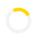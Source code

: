 <!DOCTYPE html>
<html lang="ar" dir="rtl">
<head>
  <meta charset="UTF-8" />
  <meta name="viewport" content="width=device-width, initial-scale=1" />
  <title>A&amp;S - معرض الفساتين الملكي</title>

  <!-- ========================================
       SEO & Meta Tags
       ======================================== -->
  <meta name="description" content="A&S معرض الفساتين الملكي: اكتشف تشكيلتنا الواسعة من الفساتين الفاخرة مع إمكانية البحث والتصفية والتفاصيل والتواصل عبر واتساب." />
  <meta name="keywords" content="فساتين, معرض فساتين, فساتين سهرة, تسوق أونلاين, تخفيضات فساتين, أزياء ملكية" />
  <meta name="author" content="A&S Fashion" />
  <meta property="og:title" content="A&S - معرض الفساتين الملكي" />
  <meta property="og:description" content="اكتشف تشكيلتنا الواسعة من الفساتين الفاخرة مع إمكانية البحث والتصفية والتفاصيل والتواصل عبر واتساب." />
  <meta property="og:type" content="website" />
  <meta property="og:url" content="https://<YOUR_GITHUB_USERNAME>.github.io/<YOUR_REPO>/" />
  <meta property="og:image" content="images/og-image.jpg" />
  <meta name="twitter:card" content="summary_large_image" />

  <!-- Favicon -->
  <link rel="icon" href="images/favicon.ico" type="image/x-icon" />

  <!-- ========================================
       استدعاء خطوط Google Fonts و Font Awesome
       ======================================== -->
  <link
    href="https://fonts.googleapis.com/css2?family=Cairo:wght@300;400;500;600;700&family=Playfair+Display:wght@400;600;700&display=swap"
    rel="stylesheet"
  />
  <link
    rel="stylesheet"
    href="https://cdnjs.cloudflare.com/ajax/libs/font-awesome/6.4.0/css/all.min.css"
    integrity="sha512-Bx4a6oy9kaI0s5momkGumZ5qX6Ch12HaxJXhMHDL/95B2S/bR5E2wE8pQnXl16rDpD+s/COM24kTx5c6a8JD3g=="
    crossorigin="anonymous"
    referrerpolicy="no-referrer"
  />

  <!-- ========================================
       الأسلوب العام (Global Styles)
       ======================================== -->
  <style>
    /* ---------------------------------------------
       متغيرات الألوان والتصميم (CSS Variables)
       --------------------------------------------- */
    :root {
      --color-primary: #4b0082;       /* أرجواني ملكي */
      --color-secondary: #fff8dc;     /* كريمي فاتح */
      --color-accent: #ffd700;        /* ذهبي */
      --color-text: #2e1a47;          /* لون نص أساسي داكن */
      --color-text-light: #6c5494;    /* لون نص فرعي */
      --color-bg-card: #ffffff;       /* خلفية بطاقات المنتج */
      --color-border: #d8bfd8;        /* لون حدود العناصر */
      --color-overlay: rgba(0, 0, 0, 0.6); /* لون التعتيم للنوافذ المنبثقة */
      --transition-duration: 0.3s;    /* مدة الانتقالات */
      --input-height: 40px;           /* ارتفاع موحد للحقلوص */
      --icon-size: 18px;              /* حجم الأيقونات */
      --card-radius: 12px;            /* نصف قطر زوايا البطاقات */
      --modal-radius: 12px;           /* نصف قطر زوايا النوافذ المنبثقة */
      --shadow-light: rgba(0, 0, 0, 0.1); /* ظل خفيف */
      --shadow-heavy: rgba(0, 0, 0, 0.2); /* ظل أقوى */
      --royal-blue: #2e1a47;          /* أزرق ملكي غامق */
      --cream: #fff8dc;               /* كريم */
      --gold: #ffd700;                /* ذهبي */
      --purple-light: #d8bfd8;        /* أرجواني فاتح */

      --font-base: 'Cairo', sans-serif;
      --font-heading: 'Playfair Display', serif;
    }

    /* =============================
       تحميل ودعم Preloader
       ============================= */
    #preloader {
      position: fixed;
      top: 0; left: 0;
      width: 100%; height: 100%;
      background-color: #fff;
      display: flex;
      justify-content: center;
      align-items: center;
      z-index: 9999;
    }
    #preloader .spinner {
      border: 8px solid #f3f3f3;
      border-top: 8px solid var(--gold);
      border-radius: 50%;
      width: 60px;
      height: 60px;
      animation: spin 1s linear infinite;
    }
    @keyframes spin {
      0% { transform: rotate(0deg); }
      100% { transform: rotate(360deg); }
    }

    /* ---------------------------------------------
       إعدادات عامة للجسم والعناوين
       --------------------------------------------- */
    * {
      margin: 0;
      padding: 0;
      box-sizing: border-box;
      outline: none;
    }
    html, body {
      font-family: var(--font-base);
      background-color: var(--cream);
      color: var(--color-text);
      height: 100%;
      scroll-behavior: smooth;
      overflow-x: hidden;
    }
    h1, h2, h3, h4, h5, h6 {
      font-family: var(--font-heading);
      color: var(--royal-blue);
      margin-bottom: 8px;
    }
    /* حذف الرموز الزخرفية قبل العناوين */
    h2::before,
    h3::before {
      content: "";
    }

    p {
      line-height: 1.6;
      color: var(--color-text-light);
      margin-bottom: 10px;
    }
    a {
      text-decoration: none;
      color: inherit;
    }
    img {
      display: block;
      max-width: 100%;
    }

    /* ============================================
       رأس الموقع (Header) - هيدر هامرجر
       ============================================ */
    header {
      background-color: var(--royal-blue);
      color: #fff;
      padding: 15px 20px;
      position: fixed;
      top: 0; left: 0; right: 0;
      z-index: 1000;
      display: flex;
      align-items: center;
      justify-content: space-between;
      box-shadow: 0 2px 6px var(--shadow-heavy);
    }
    header .logo {
      font-family: var(--font-heading);
      font-size: 28px;
      font-weight: 700;
      letter-spacing: 2px;
    }
    header .hamburger {
      display: flex;
      flex-direction: column;
      justify-content: space-between;
      width: 28px;
      height: 20px;
      cursor: pointer;
    }
    header .hamburger div {
      width: 100%;
      height: 3px;
      background-color: #fff;
      border-radius: 2px;
      transition: all var(--transition-duration) ease;
    }

    /* ============================================
       الشريط الجانبي (Sidebar) - هامرجر
       ============================================ */
    aside.sidebar {
      width: 260px;
      background-color: var(--cream);
      position: fixed;
      top: 0; right: 0; bottom: 0;
      border-left: 2px solid var(--gold);
      padding: 25px 15px;
      overflow-y: auto;
      transition: transform var(--transition-duration) ease;
      z-index: 999;
    }
    aside.sidebar.closed {
      transform: translateX(100%);
    }
    aside.sidebar h2 {
      font-size: 22px;
      color: var(--royal-blue);
      margin-bottom: 18px;
      text-align: center;
    }
    aside.sidebar ul.nav-links {
      list-style: none;
    }
    aside.sidebar ul.nav-links li {
      margin-bottom: 13px;
    }
    aside.sidebar ul.nav-links li a {
      display: flex;
      align-items: center;
      gap: 10px;
      padding: 8px 12px;
      border-radius: 6px;
      font-weight: 500;
      color: var(--royal-blue);
      transition: background-color var(--transition-duration) ease, color var(--transition-duration) ease;
      border: 1px solid transparent;
      font-size: 15px;
    }
    aside.sidebar ul.nav-links li a .icon {
      font-size: 18px;
      width: 22px;
      text-align: center;
      color: var(--gold);
    }
    aside.sidebar ul.nav-links li a:hover {
      background-color: var(--purple-light);
      color: var(--royal-blue);
      border-color: var(--gold);
    }
    aside.sidebar .sidebar-footer {
      margin-top: 35px;
      text-align: center;
      font-size: 11px;
      color: var(--color-text-light);
    }

    /* ============================================
       قسم المحتوى الرئيسي (Main Content)
       ============================================ */
    main {
      margin-top: 65px; /* تعويض للهيدر */
      padding: 18px 25px 45px 25px;
      transition: margin 0.3s ease;
    }

    /* ============================================
       فقرة المقدمة الملكية (Hero Section)
       ============================================ */
    .hero {
      background: linear-gradient(135deg, rgba(75, 0, 130, 0.9) 0%, rgba(255, 215, 0, 0.9) 100%), url("images/hero-bg-pattern.png") center/cover no-repeat;
      color: #fff;
      padding: 75px 25px;
      border-radius: var(--card-radius);
      text-align: center;
      margin-bottom: 45px;
      box-shadow: 0 4px 14px var(--shadow-light);
      position: relative;
      overflow: hidden;
    }
    .hero h2 {
      font-size: 34px;
      margin-bottom: 18px;
      font-weight: 700;
    }
    .hero p {
      font-size: 17px;
      line-height: 1.5;
      color: #f1ede8;
      max-width: 780px;
      margin: 0 auto;
    }

    /* ============================================
       شريط البحث والفلاتر الملكي (Search & Filters)
       ============================================ */
    .search-filter-bar {
      background-color: var(--purple-light);
      padding: 18px 12px;
      border-radius: var(--card-radius);
      box-shadow: 0 2px 8px var(--shadow-light);
      margin-bottom: 35px;
    }
    .search-filter-bar .section-title {
      font-size: 22px;
      color: var(--royal-blue);
      margin-bottom: 12px;
      text-align: center;
      font-weight: 600;
    }
    /* صندوق البحث */
    .search-box {
      display: flex;
      align-items: center;
      background-color: #fff;
      border: 2px solid var(--color-border);
      border-radius: 8px;
      height: var(--input-height);
      margin-bottom: 12px;
      transition: border-color var(--transition-duration) ease, box-shadow var(--transition-duration) ease;
    }
    .search-box:focus-within {
      border-color: var(--gold);
      box-shadow: 0 0 6px var(--shadow-light);
    }
    .search-box i {
      margin-right: 10px;
      margin-left: 10px;
      font-size: var(--icon-size);
      color: var(--royal-blue);
    }
    .search-box input {
      border: none;
      background: transparent;
      flex: 1;
      height: 100%;
      font-size: 15px;
      padding: 0 6px;
      color: var(--color-text);
    }
    .search-box input::placeholder {
      color: var(--color-text-light);
    }

    /* حاوية الفلاتر */
    .filters {
      display: flex;
      flex-wrap: wrap;
      gap: 12px;
      justify-content: space-between;
    }
    .filter-box {
      position: relative;
      flex: 1 1 140px;
      display: flex;
      align-items: center;
      background-color: #fff;
      border: 2px solid var(--color-border);
      border-radius: 8px;
      height: var(--input-height);
      transition: border-color var(--transition-duration) ease, box-shadow var(--transition-duration) ease;
      padding: 0 8px;
      font-size: 14px;
    }
    .filter-box:focus-within {
      border-color: var(--gold);
      box-shadow: 0 0 6px var(--shadow-light);
    }
    .filter-box i {
      margin-left: 6px;
      font-size: calc(var(--icon-size) - 2px);
      color: var(--royal-blue);
    }
    .filter-box span.label {
      font-size: 13px;
      color: var(--royal-blue);
      margin-right: 4px;
      white-space: nowrap;
      font-weight: 500;
    }
    .filter-box select {
      flex: 1;
      height: 100%;
      border: none;
      background: transparent;
      font-size: 14px;
      padding-left: 6px;
      appearance: none;
      color: var(--color-text);
      cursor: pointer;
    }
    .filter-box::after {
      content: "\f0d7";
      font-family: "Font Awesome 5 Free";
      font-weight: 900;
      position: absolute;
      top: 50%;
      left: 8px;
      transform: translateY(-50%);
      color: var(--royal-blue);
      pointer-events: none;
    }

    /* ============================================
       معرض المنتجات الملكي (Product Grid)
       ============================================ */
    .product-grid {
      display: grid;
      grid-template-columns: repeat(auto-fill, minmax(260px, 1fr));
      gap: 24px;
      position: relative;
      min-height: 180px; /* للتأكد من ظهور مؤشر التحميل */
    }
    /* بطاقات المنتجات */
    .product-card {
      background-color: var(--bg-color, var(--cream));
      border: 1px solid var(--color-border);
      border-radius: var(--card-radius);
      overflow: hidden;
      box-shadow: 0 2px 10px var(--shadow-light);
      transition: transform var(--transition-duration) ease, box-shadow var(--transition-duration) ease, background var(--transition-duration) ease;
      position: relative;
    }
    .product-card:hover {
      transform: translateY(-4px);
      box-shadow: 0 4px 16px var(--shadow-heavy);
    }
    .product-card .image-wrapper {
      position: relative;
      overflow: hidden;
      height: 260px;
      background-color: #f5f5f5;
      display: flex;
      justify-content: center;
      align-items: center;
    }
    .product-card .image-wrapper img {
      max-width: 100%;
      max-height: 100%;
      object-fit: contain; /* عرض الصورة بالكامل دون قص */
      transition: transform var(--transition-duration) ease;
      cursor: pointer;
      user-select: none;
    }
    .product-card .image-wrapper:hover img {
      transform: scale(1.03);
    }
    .product-card .image-wrapper::after {
      content: "\f065";
      font-family: "Font Awesome 5 Free";
      font-weight: 900;
      position: absolute;
      top: 50%;
      right: 50%;
      transform: translate(50%, -50%) scale(0);
      font-size: 36px;
      color: rgba(255, 255, 255, 0.8);
      transition: transform var(--transition-duration) ease;
      pointer-events: none;
    }
    .product-card .image-wrapper:hover::after {
      transform: translate(50%, -50%) scale(1);
    }
    .product-card .discount {
      position: absolute;
      top: 10px;
      right: 10px;
      background-color: var(--color-accent);
      color: #fff;
      font-size: 11px;
      padding: 5px 8px;
      border-radius: 50px;
      box-shadow: 0 2px 6px var(--shadow-light);
      font-weight: 500;
    }
    .product-card .reference {
      position: absolute;
      bottom: 8px;
      left: 8px;
      background-color: rgba(46, 26, 71, 0.8);
      color: #fff;
      font-size: 11px;
      padding: 4px 6px;
      border-radius: 4px;
      font-weight: 500;
    }
    .product-card .card-content {
      padding: 12px;
      transition: background var(--transition-duration) ease;
    }
    .product-card .card-content h4 {
      font-size: 17px;
      margin-bottom: 4px;
      color: var(--royal-blue);
      height: 42px;
      overflow: hidden;
      font-weight: 600;
    }
    .product-card .card-content p.desc {
      font-size: 13px;
      color: var(--color-text-light);
      height: 36px;
      overflow: hidden;
      margin-bottom: 8px;
    }
    .product-card .card-content .price-section {
      display: flex;
      justify-content: space-between;
      align-items: center;
      margin-bottom: 8px;
    }
    .product-card .card-content .price-section .current-price {
      font-size: 15px;
      font-weight: 600;
      color: var(--color-accent);
    }
    .product-card .card-content .price-section .old-price {
      font-size: 13px;
      text-decoration: line-through;
      color: var(--color-text-light);
    }
    .product-card .card-content .details {
      font-size: 13px;
      color: var(--color-text-light);
      margin-bottom: 8px;
      display: flex;
      align-items: center;
      gap: 4px;
    }
    .product-card .card-content .details .label {
      font-weight: 600;
      color: var(--royal-blue);
    }
    .product-card .card-content .btn-group {
      display: flex;
      gap: 8px;
      margin-top: 8px;
    }
    .product-card .card-content .btn-group a {
      flex: 1;
      padding: 6px 10px;
      border-radius: 6px;
      font-size: 13px;
      font-weight: 500;
      text-align: center;
      transition: background-color var(--transition-duration) ease, transform var(--transition-duration) ease;
      display: inline-flex;
      align-items: center;
      justify-content: center;
      gap: 5px;
    }
    .product-card .card-content .btn-group a.inquiry {
      background-color: var(--gold);
      color: var(--royal-blue);
    }
    .product-card .card-content .btn-group a.inquiry:hover {
      background-color: #e6c200;
      transform: translateY(-2px);
    }
    .product-card .card-content .btn-group a.details-btn {
      background-color: var(--royal-blue);
      color: #fff;
    }
    .product-card .card-content .btn-group a.details-btn:hover {
      background-color: #2e1a47;
      transform: translateY(-2px);
    }

    /* ============================================
       نافذة منبثقة: تفاصيل المنتج (Product Modal)
       ============================================ */
    .modal {
      display: none;
      position: fixed;
      z-index: 2000;
      top: 0; left: 0;
      width: 100%; height: 100%;
      background-color: var(--color-overlay);
      justify-content: center;
      align-items: center;
      overflow-y: auto;
      padding: 20px;
    }
    .modal.active {
      display: flex;
    }
    .modal-content {
      background-color: #fff;
      border-radius: var(--modal-radius);
      width: 100%;
      max-width: 880px;
      padding: 18px;
      position: relative;
      animation: fadeInUp 0.4s ease;
      box-shadow: 0 4px 14px var(--shadow-light);
    }
    @keyframes fadeInUp {
      from {
        opacity: 0;
        transform: translateY(20px);
      }
      to {
        opacity: 1;
        transform: translateY(0);
      }
    }
    .modal-header {
      display: flex;
      justify-content: space-between;
      align-items: center;
      border-bottom: 1px solid var(--color-border);
      padding-bottom: 8px;
      margin-bottom: 12px;
    }
    .modal-header h3 {
      margin: 0;
      font-size: 22px;
      color: var(--royal-blue);
    }
    .modal-header .close-btn {
      font-size: 22px;
      cursor: pointer;
      color: var(--color-text-light);
      background: none;
      border: none;
    }
    .modal-body {
      display: flex;
      flex-wrap: wrap;
      gap: 16px;
    }
    .modal-body .image-gallery {
      flex: 1 1 280px;
      display: flex;
      flex-direction: column;
      gap: 8px;
    }
    .modal-body .image-gallery img {
      width: 100%;
      height: auto;
      border-radius: 8px;
      object-fit: contain; /* عرض كامل */
      border: 1px solid var(--color-border);
      transition: border-color 0.3s ease, box-shadow 0.3s ease;
    }
    .modal-body .image-gallery img:hover {
      box-shadow: 0 4px 12px var(--shadow-light);
      border-color: var(--gold);
    }
    .modal-body .details-section {
      flex: 1 1 260px;
    }
    .modal-body .details-section .modal-ref {
      font-size: 13px;
      color: var(--color-text-light);
      margin-bottom: 6px;
    }
    .modal-body .details-section p {
      margin-bottom: 6px;
      font-size: 15px;
      color: var(--color-text);
    }
    .modal-body .details-section p span.label {
      font-weight: 600;
      color: var(--royal-blue);
    }
    .modal-body .details-section .modal-price {
      font-size: 18px;
      color: var(--color-accent);
      font-weight: 700;
      margin: 8px 0;
    }
    .modal-body .details-section .modal-old-price {
      font-size: 14px;
      color: var(--color-text-light);
      text-decoration: line-through;
    }
    .modal-body .details-section .modal-size {
      font-size: 15px;
      color: var(--color-text);
      margin: 8px 0;
      display: flex;
      align-items: center;
      gap: 6px;
    }
    .modal-body .details-section .modal-discount {
      display: inline-block;
      background-color: var(--color-accent);
      color: #fff;
      padding: 5px 10px;
      border-radius: 6px;
      font-size: 13px;
      font-weight: 600;
      margin-bottom: 12px;
    }
    .modal-footer {
      text-align: center;
      margin-top: 12px;
    }
    .modal-footer .whatsapp-btn {
      background: #25d366;
      background: linear-gradient(135deg, #25d366 0%, #128c7e 100%);
      color: #fff;
      padding: 10px 18px;
      border: none;
      border-radius: 8px;
      font-size: 15px;
      font-weight: 600;
      cursor: pointer;
      transition: background-color var(--transition-duration) ease, box-shadow var(--transition-duration) ease;
      display: inline-flex;
      align-items: center;
      gap: 6px;
    }
    .modal-footer .whatsapp-btn i {
      font-size: 18px;
    }
    .modal-footer .whatsapp-btn:hover {
      background: #128c7e;
      box-shadow: 0 2px 8px var(--shadow-light);
    }

    /* ============================================
       مودال تسجيل الدخول (Login Modal)
       ============================================ */
    .modal-login .modal-content {
      max-width: 380px;
    }
    .modal-login form {
      display: flex;
      flex-direction: column;
    }
    .modal-login form input {
      margin-bottom: 13px;
      padding: 10px 12px;
      border: 2px solid var(--color-border);
      border-radius: 8px;
      font-size: 15px;
      height: var(--input-height);
      transition: border-color var(--transition-duration) ease, box-shadow var(--transition-duration) ease;
    }
    .modal-login form input:focus {
      border-color: var(--gold);
      box-shadow: 0 0 6px var(--shadow-light);
    }
    .modal-login form button {
      padding: 10px 12px;
      background-color: var(--royal-blue);
      color: #fff;
      border: none;
      border-radius: 8px;
      font-size: 15px;
      cursor: pointer;
      transition: background-color var(--transition-duration) ease, box-shadow var(--transition-duration) ease;
      margin-top: 5px;
    }
    .modal-login form button:hover {
      background-color: #2e1a47;
      box-shadow: 0 2px 6px var(--shadow-light);
    }

    /* ============================================
       مودال إدارة المنتجات (Admin Panel Modal)
       ============================================ */
    .modal-admin .modal-content {
      max-width: 900px;
    }
    .modal-admin h3 {
      font-size: 20px;
      margin-bottom: 12px;
      color: var(--royal-blue);
      font-weight: 600;
    }
    .modal-admin .admin-tabs {
      display: flex;
      gap: 10px;
      margin-bottom: 15px;
    }
    .modal-admin .admin-tabs button {
      flex: 1;
      padding: 8px 12px;
      background-color: var(--purple-light);
      border: 1px solid var(--color-border);
      border-radius: 6px;
      font-size: 14px;
      cursor: pointer;
      transition: background-color var(--transition-duration) ease;
    }
    .modal-admin .admin-tabs button.active {
      background-color: var(--royal-blue);
      color: #fff;
      border-color: var(--gold);
    }
    .modal-admin .admin-section {
      display: none;
    }
    .modal-admin .admin-section.active {
      display: block;
    }
    .modal-admin .admin-list {
      max-height: 340px;
      overflow-y: auto;
      border: 1px solid var(--color-border);
      border-radius: 8px;
      padding: 10px;
      margin-bottom: 15px;
      background-color: #fafafa;
    }
    .modal-admin .admin-list .admin-item {
      display: flex;
      justify-content: space-between;
      align-items: center;
      padding: 8px;
      border-bottom: 1px solid var(--color-border);
      font-size: 14px;
      color: var(--color-text);
    }
    .modal-admin .admin-list .admin-item:last-child {
      border-bottom: none;
    }
    .modal-admin .admin-list .admin-item .actions {
      display: flex;
      gap: 8px;
    }
    .modal-admin .admin-list .admin-item button {
      padding: 4px 8px;
      font-size: 12px;
      border: none;
      border-radius: 4px;
      cursor: pointer;
      transition: background-color var(--transition-duration) ease;
    }
    .modal-admin .admin-list .admin-item button.edit {
      background-color: var(--gold);
      color: var(--royal-blue);
    }
    .modal-admin .admin-list .admin-item button.delete {
      background-color: #e74c3c;
      color: #fff;
    }
    .modal-admin .admin-list .admin-item button.edit:hover {
      background-color: #e6c200;
    }
    .modal-admin .admin-list .admin-item button.delete:hover {
      background-color: #c0392b;
    }

    /* ============================================
       مودال إضافة/تعديل المنتج (Add/Edit Product Modal)
       ============================================ */
    .modal-add-product .modal-content {
      max-width: 680px;
    }
    .modal-add-product form {
      display: flex;
      flex-direction: column;
    }
    .modal-add-product form input[type="text"],
    .modal-add-product form input[type="number"],
    .modal-add-product form textarea {
      margin-bottom: 13px;
      padding: 10px 12px;
      border: 2px solid var(--color-border);
      border-radius: 8px;
      font-size: 15px;
      height: var(--input-height);
      transition: border-color var(--transition-duration) ease, box-shadow var(--transition-duration) ease;
    }
    .modal-add-product form input[type="text"]:focus,
    .modal-add-product form input[type="number"]:focus,
    .modal-add-product form textarea:focus {
      border-color: var(--gold);
      box-shadow: 0 0 6px var(--shadow-light);
    }
    .modal-add-product form input[type="file"] {
      margin-bottom: 13px;
    }
    .modal-add-product form button {
      padding: 10px 12px;
      background-color: var(--royal-blue);
      color: #fff;
      border: none;
      border-radius: 8px;
      font-size: 15px;
      cursor: pointer;
      transition: background-color var(--transition-duration) ease, box-shadow var(--transition-duration) ease;
      margin-top: 8px;
    }
    .modal-add-product form button:hover {
      background-color: #2e1a47;
      box-shadow: 0 2px 6px var(--shadow-light);
    }

    /* ============================================
       قسم "من نحن" الملكي (About Section)
       ============================================ */
    #about {
      background-color: #fff;
      padding: 35px 28px;
      border-radius: var(--card-radius);
      box-shadow: 0 2px 10px var(--shadow-light);
      margin-bottom: 45px;
    }
    #about h2 {
      font-size: 26px;
      margin-bottom: 18px;
      text-align: center;
      font-weight: 600;
    }
    #about p {
      font-size: 15px;
      color: var(--color-text-light);
      margin-bottom: 14px;
      text-align: justify;
    }

    /* ============================================
       قسم "خدماتنا" الملكي (Services Section)
       ============================================ */
    #services {
      background: linear-gradient(135deg, var(--purple-light) 0%, var(--cream) 100%);
      padding: 35px 28px;
      border-radius: var(--card-radius);
      box-shadow: 0 2px 10px var(--shadow-light);
      margin-bottom: 45px;
    }
    #services h2 {
      font-size: 26px;
      margin-bottom: 18px;
      text-align: center;
      font-weight: 600;
      color: var(--royal-blue);
    }
    #services .service-cards {
      display: grid;
      grid-template-columns: repeat(auto-fill, minmax(240px, 1fr));
      gap: 22px;
    }
    .service-card {
      background-color: #fff;
      border: 1px solid var(--color-border);
      border-radius: var(--card-radius);
      padding: 18px;
      text-align: center;
      box-shadow: 0 2px 8px var(--shadow-light);
      transition: transform var(--transition-duration) ease, box-shadow var(--transition-duration) ease;
    }
    .service-card:hover {
      transform: translateY(-4px);
      box-shadow: 0 4px 14px var(--shadow-heavy);
    }
    .service-card i {
      font-size: 38px;
      color: var(--royal-blue);
      margin-bottom: 14px;
    }
    .service-card h3 {
      font-size: 18px;
      color: var(--royal-blue);
      margin-bottom: 8px;
      font-weight: 600;
    }
    .service-card p {
      font-size: 14px;
      color: var(--color-text-light);
      text-align: justify;
    }

    /* ============================================
       قسم "سياسة الخصوصية" الملكي (Privacy Policy Section)
       ============================================ */
    #privacy {
      background-color: #fff;
      padding: 35px 28px;
      border-radius: var(--card-radius);
      box-shadow: 0 2px 10px var(--shadow-light);
      margin-bottom: 45px;
    }
    #privacy h2 {
      font-size: 26px;
      margin-bottom: 18px;
      text-align: center;
      font-weight: 600;
    }
    #privacy p {
      font-size: 14px;
      color: var(--color-text-light);
      margin-bottom: 14px;
      text-align: justify;
    }

    /* ============================================
       قسم "تواصل معنا" الملكي (Contact Section)
       ============================================ */
    #contact {
      background: linear-gradient(135deg, var(--cream) 0%, var(--purple-light) 100%);
      padding: 35px 28px;
      border-radius: var(--card-radius);
      box-shadow: 0 2px 10px var(--shadow-light);
      margin-bottom: 45px;
    }
    #contact h2 {
      font-size: 26px;
      margin-bottom: 18px;
      text-align: center;
      color: var(--royal-blue);
      font-weight: 600;
    }
    #contact p {
      font-size: 15px;
      color: var(--color-text-light);
      margin-bottom: 10px;
      text-align: center;
    }
    #contact .contact-info {
      display: flex;
      justify-content: center;
      align-items: center;
      gap: 8px;
      font-size: 17px;
      font-weight: 600;
      color: var(--royal-blue);
      margin-bottom: 18px;
    }
    #contact form {
      max-width: 460px;
      margin: 0 auto;
    }
    #contact form .input-group {
      position: relative;
      margin-bottom: 12px;
    }
    #contact form .input-group i {
      position: absolute;
      top: 50%;
      right: 10px;
      transform: translateY(-50%);
      font-size: var(--icon-size);
      color: var(--color-text-light);
      transition: color var(--transition-duration) ease;
    }
    #contact form input,
    #contact form textarea {
      width: 100%;
      padding: 10px 40px 10px 12px;
      border: 2px solid var(--color-border);
      border-radius: 8px;
      font-size: 15px;
      transition: border-color var(--transition-duration) ease, box-shadow var(--transition-duration) ease;
    }
    #contact form input:focus,
    #contact form textarea:focus {
      border-color: var(--gold);
      box-shadow: 0 0 6px var(--shadow-light);
    }
    #contact form button {
      background-color: var(--royal-blue);
      color: #fff;
      padding: 10px 18px;
      border: none;
      border-radius: 8px;
      font-size: 15px;
      cursor: pointer;
      transition: background-color var(--transition-duration) ease, box-shadow var(--transition-duration) ease;
      display: flex;
      align-items: center;
      gap: 6px;
      margin: 0 auto;
    }
    #contact form button i {
      font-size: 16px;
    }
    #contact form button:hover {
      background-color: #2e1a47;
      box-shadow: 0 2px 6px var(--shadow-light);
    }

    /* ============================================
       أيقونة ثابتة للتواصل عبر واتساب الملكية (Icon)
       ============================================ */
    .whatsapp-icon-fixed {
      position: fixed;
      left: 20px;
      bottom: 20px;
      z-index: 1000;
      width: 60px;
      height: 60px;
      background: url('data:image/svg+xml;utf8,\
<svg xmlns="http://www.w3.org/2000/svg" viewBox="0 0 448 512"><path fill="%23FFFFFF" d="M380.9 97.1C339 55.2 287.2 32 232.2 32 104.3 32 0 136.3 0 264c0 54 17.7 104.5 50.2 146.6L0 480l72.3-47.7C117.2 439.5 174.1 464 233 464c127.9 0 232.2-104.3 232.2-232 0-54.9-23.2-106.5-63.3-143.9zM233 427.9c-50.3 0-97-14.3-136.5-41.4l-9.7-6-42.9 28.3 28.8-41.4-6.3-10c-26.6-42.2-40.6-91.9-40.6-143C26.9 129.1 129.2 26.8 233 26.8c104 0 187.2 84.7 187.2 187.2S337 401.9 233 401.9zm101.5-135.3c-5.5-2.7-32.5-16-37.6-17.8s-8.1-2.7-11.5 2.7-13.2 17.8-16.2 21.5c-3 3.7-6.1 4.2-11.6 1.4s-21.5-7.9-41-25.3c-15.2-13.5-25.5-30.2-28.5-34.1-3-3.7-.3-5.7 2.4-8.4 2.4-2.4 5.5-6.1 8.2-9.2 2.7-3.2 3.7-5.5 5.5-9.2.9-3.7.5-6.8-.3-9.5s-11.5-28-15.8-38.4c-4.2-10.7-8.5-9.3-11.5-9.5-3-.2-6.5-.3-9.9-.3-3.4 0-9.5 1.2-14.5 6.1s-19 18.6-19 45.4 19.5 52.6 22.3 56.2c2.7 3.7 38.5 58.9 93.2 82.6 34.5 14.9 39 12.5 46 11.7 7-.8 22.7-9.3 25.9-18.2 3.3-8.9 3.3-16.5 2.4-18.2-.9-1.8-3.3-2.7-7-5.5z"/></svg>') no-repeat center/cover;
      background-color: #25d366;
      border-radius: 50%;
      box-shadow: 0 4px 12px var(--shadow-heavy);
      cursor: pointer;
      transition: transform var(--transition-duration) ease;
    }
    .whatsapp-icon-fixed:hover {
      transform: scale(1.1);
    }

    /* ============================================
       زر العودة للأعلى (Back to Top Button)
       ============================================ */
    .back-to-top {
      position: fixed;
      bottom: 90px;
      right: 20px;
      width: 48px;
      height: 48px;
      background-color: var(--gold);
      color: var(--royal-blue);
      border-radius: 50%;
      display: flex;
      justify-content: center;
      align-items: center;
      box-shadow: 0 4px 12px var(--shadow-heavy);
      cursor: pointer;
      opacity: 0;
      visibility: hidden;
      transition: opacity 0.3s ease, visibility 0.3s ease, transform 0.3s ease;
      z-index: 1000;
    }
    .back-to-top.show {
      opacity: 1;
      visibility: visible;
    }
    .back-to-top:hover {
      transform: scale(1.1);
    }
    .back-to-top i {
      font-size: 18px;
    }

    /* ============================================
       الشريط السفلي (Footer)
       ============================================ */
    footer {
      background-color: var(--royal-blue);
      color: #fff;
      padding: 18px 25px;
      text-align: center;
      margin-top: 45px;
    }
    footer p {
      font-size: 13px;
    }
    footer a {
      color: var(--gold);
      text-decoration: underline;
    }

    /* ============================================
       Skeleton Loader Animations
       ============================================ */
    @keyframes pulse {
      0% { background-color: #ddd; }
      50% { background-color: #ccc; }
      100% { background-color: #ddd; }
    }
    @keyframes pulse-dark {
      0% { background-color: #444; }
      50% { background-color: #555; }
      100% { background-color: #444; }
    }

    /* ============================================
       Responsive للهواتف والأجهزة الصغيرة
       ============================================ */
    @media (max-width: 1024px) {
      aside.sidebar {
        width: 220px;
      }
      main {
        padding: 18px 18px 40px 18px;
      }
      .product-card .image-wrapper {
        height: 220px;
      }
      .service-card {
        padding: 16px;
      }
      #services .service-cards {
        grid-template-columns: repeat(auto-fill, minmax(200px, 1fr));
      }
    }

    @media (max-width: 768px) {
      header .hamburger {
        display: flex;
      }
      aside.sidebar {
        transform: translateX(100%);
      }
      aside.sidebar.opened {
        transform: translateX(0);
      }
      main {
        padding: 18px 12px 30px 12px;
      }
      .filters {
        flex-direction: column;
      }
      #services .service-cards {
        grid-template-columns: 1fr;
      }
    }

    @media (max-width: 480px) {
      .product-card .image-wrapper {
        height: 180px;
      }
      .modal-content {
        width: 95%;
        padding: 12px;
      }
      .modal-body {
        gap: 8px;
        flex-direction: column;
      }
      .back-to-top {
        display: none;
      }
    }
  </style>
</head>
<body>
  <!-- ======================================================
       Preloader
       ====================================================== -->
  <div id="preloader">
    <div class="spinner"></div>
  </div>

  <!-- =============================================
       رأس الموقع (Header)
       ============================================= -->
  <header>
    <div class="logo">A&amp;S</div>
    <div
      class="hamburger"
      onclick="toggleSidebar()"
      aria-label="قائمة الهامبرجر"
    >
      <div></div>
      <div></div>
      <div></div>
    </div>
  </header>

  <!-- =============================================
       الشريط الجانبي (Sidebar)
       ============================================= -->
  <aside class="sidebar closed" id="sidebar" aria-label="القائمة الجانبية">
    <h2>القائمة الرئيسية</h2>
    <ul class="nav-links">
      <li>
        <a href="#home" onclick="scrollToSection('home')">
          <span class="icon"><i class="fas fa-home"></i></span> الرئيسية
        </a>
      </li>
      <li>
        <a href="#productsSection" onclick="scrollToSection('productsSection')">
          <span class="icon"><i class="fas fa-tshirt"></i></span> المنتجات
        </a>
      </li>
      <li>
        <a href="#about" onclick="scrollToSection('about')">
          <span class="icon"><i class="fas fa-users"></i></span> من نحن
        </a>
      </li>
      <li>
        <a href="#services" onclick="scrollToSection('services')">
          <span class="icon"><i class="fas fa-concierge-bell"></i></span> خدماتنا
        </a>
      </li>
      <li>
        <a href="#privacy" onclick="scrollToSection('privacy')">
          <span class="icon"><i class="fas fa-shield-alt"></i></span> سياسة الخصوصية
        </a>
      </li>
      <li>
        <a href="#contact" onclick="scrollToSection('contact')">
          <span class="icon"><i class="fas fa-envelope"></i></span> تواصل معنا
        </a>
      </li>
      <li style="margin-top: 20px;">
        <button onclick="openLoginModal()" style="
          width: 100%;
          display: flex;
          align-items: center;
          gap: 6px;
          padding: 8px 12px;
          background-color: var(--royal-blue);
          color: #fff;
          border: none;
          border-radius: 6px;
          font-size: 15px;
          cursor: pointer;
        ">
          <i class="fas fa-user-shield"></i> دخول المدير
        </button>
      </li>
    </ul>
    <div class="sidebar-footer">
      &copy; 2025 A&amp;S. جميع الحقوق محفوظة.
    </div>
  </aside>

  <!-- =============================================
       أيقونة ثابتة للتواصل عبر واتساب
       ============================================= -->
  <div
    class="whatsapp-icon-fixed"
    onclick="window.open('https://wa.me/967777766811', '_blank')"
    aria-label="التواصل عبر واتساب"
  ></div>

  <!-- =============================================
       زر العودة للأعلى (Back to Top)
       ============================================= -->
  <div class="back-to-top" id="backToTop" aria-label="العودة للأعلى">
    <i class="fas fa-chevron-up"></i>
  </div>

  <!-- =============================================
       المحتوى الرئيسي (Main Content)
       ============================================= -->
  <main>
    <!-- =============================================
         فقرة المقدمة الملكية (Hero Section)
         ============================================= -->
    <section id="home" class="hero" aria-labelledby="heroHeading">
      <h2 id="heroHeading">مرحباً بكم في معرض A&amp;S الملكي</h2>
      <p>
        اكتشفوا تشكيلتنا الملكية من الفساتين الفاخرة المصممة بعناية،
        واستمتعوا بتجربة تسوق فريدة تجمع بين الأناقة والجودة والترف.
      </p>
    </section>

    <!-- خط فارق -->
    <hr
      role="separator"
      style="margin: 40px 0; border: none; height: 1px; background-color: var(--color-border);"
    />

    <!-- =============================================
         قسم المنتجات الملكي (Products Section)
         ============================================= -->
    <section id="productsSection" aria-labelledby="productsHeading">
      <h2
        id="productsHeading"
        style="
          text-align: center;
          font-size: 28px;
          font-weight: 600;
          color: var(--royal-blue);
          margin-bottom: 18px;
        "
      >
        المنتجات المتوفرة
      </h2>

      <!-- شريط البحث والفلاتر الملكي -->
      <div class="search-filter-bar">
        <div class="section-title">ابحث وفلتر</div>
        <!-- صندوق البحث -->
        <div class="search-box">
          <i class="fas fa-search" aria-hidden="true"></i>
          <input
            type="text"
            id="searchInput"
            placeholder="ابحث عن فستان..."
            onkeyup="renderProducts()"
            aria-label="بحث عن فستان"
          />
        </div>

        <!-- فلاتر -->
        <div class="filters">
          <!-- فلتر المقاس -->
          <div class="filter-box" tabindex="0">
            <i class="fas fa-ruler-horizontal" aria-hidden="true"></i>
            <span class="label">المقاس</span>
            <select
              id="filterSize"
              onchange="renderProducts()"
              aria-label="فلتر المقاس"
            >
              <option value="">اختر المقاس</option>
              <option value="XS">XS</option>
              <option value="S">S</option>
              <option value="M">M</option>
              <option value="L">L</option>
              <option value="XL">XL</option>
            </select>
          </div>

          <!-- فلتر التخفيض -->
          <div class="filter-box" tabindex="0">
            <i class="fas fa-percent" aria-hidden="true"></i>
            <span class="label">التخفيض</span>
            <select
              id="filterDiscount"
              onchange="renderProducts()"
              aria-label="فلتر التخفيض"
            >
              <option value="">اختر التخفيض</option>
              <option value="10">10% فأكثر</option>
              <option value="20">20% فأكثر</option>
              <option value="30">30% فأكثر</option>
              <option value="50">50% فأكثر</option>
            </select>
          </div>

          <!-- فلتر نطاق السعر -->
          <div class="filter-box" tabindex="0">
            <i class="fas fa-tag" aria-hidden="true"></i>
            <span class="label">نطاق السعر</span>
            <select
              id="filterPriceRange"
              onchange="renderProducts()"
              aria-label="فلتر نطاق السعر"
            >
              <option value="">اختر النطاق</option>
              <option value="0-50">0 - 50 $</option>
              <option value="50-100">50 - 100 $</option>
              <option value="100-200">100 - 200 $</option>
              <option value="200-">200 $ فما فوق</option>
            </select>
          </div>
        </div>

        <!-- شريط الفرز -->
        <div
          style="
            display: flex;
            justify-content: flex-end;
            align-items: center;
            margin-top: 18px;
            gap: 8px;
          "
        >
          <label
            for="sortOptions"
            style="font-size: 15px; color: var(--royal-blue); font-weight: 500;"
            >فرز حسب:</label
          >
          <select
            id="sortOptions"
            onchange="sortProducts()"
            style="
              height: var(--input-height);
              border: 2px solid var(--color-border);
              border-radius: 8px;
              padding: 0 10px;
              font-size: 14px;
            "
          >
            <option value="">اختيار</option>
            <option value="priceAsc">السعر: الأقل للأعلى</option>
            <option value="priceDesc">السعر: الأعلى للأدنى</option>
            <option value="discountDesc">التخفيض: الأكبر للأصغر</option>
          </select>
        </div>
      </div>

      <!-- شبكة عرض المنتجات -->
      <div class="product-grid" id="productGrid" aria-live="polite">
        <!-- سيتم تعبئة منتجات تجريبية وبرمجية -->
      </div>

      <!-- زر تحميل المزيد (Load More) -->
      <div id="loadMoreContainer" style="text-align: center; margin-top: 18px;">
        <button
          id="loadMoreBtn"
          onclick="loadMoreProducts()"
          style="
            padding: 10px 18px;
            background-color: var(--royal-blue);
            color: #fff;
            border: none;
            border-radius: 8px;
            font-size: 15px;
            cursor: pointer;
          "
        >
          <i class="fas fa-arrow-down"></i> تحميل المزيد
        </button>
      </div>
    </section>

    <!-- خط فارق -->
    <hr
      role="separator"
      style="margin: 40px 0; border: none; height: 1px; background-color: var(--color-border);"
    />

    <!-- =============================================
         قسم "من نحن" الملكي (About Section)
         ============================================= -->
    <section id="about" aria-labelledby="aboutHeading">
      <h2 id="aboutHeading">من نحن</h2>
      <p>
        في A&amp;S، نقدم لكم تجربة تسوق ملكية تجمع بين الفخامة والجودة الرفيعة.
        تأسست منصتنا بهدف تقديم أجود التصاميم الملكية من الفساتين التي تناسب
        جميع المناسبات الخاصة، بدءًا من حفلات الزفاف الملكية وحتى الأمسيات
        الفاخرة.
      </p>
      <p>
        نؤمن في A&amp;S بأن الفستان ليس مجرد قطعة ملابس، بل هو تجسيد للأناقة
        والترف. نسعى دائمًا إلى اختيار أرقى الأقمشة واستخدام أحدث تقنيات
        التطريز والتطريز اليدوي ليظهر كل فستان كقطعة فنية فريدة في خزانة
        كل سيدة.
      </p>
      <p>
        كُل عميلة تمر بعملية انتقاء دقيقة، مع ضمان تجربة خدمة عملاء راقية ودعم
        احترافي لضمان رضى كل زبونة على مستوى عالمي.
      </p>
    </section>

    <!-- خط فارق -->
    <hr
      role="separator"
      style="margin: 40px 0; border: none; height: 1px; background-color: var(--color-border);"
    />

    <!-- =============================================
         قسم "خدماتنا" الملكي (Services Section)
         ============================================= -->
    <section id="services" aria-labelledby="servicesHeading">
      <h2 id="servicesHeading">خدماتنا</h2>
      <div class="service-cards">
        <div class="service-card">
          <i class="fas fa-shipping-fast"></i>
          <h3>شحن سريع وآمن</h3>
          <p>
            نقدم خدمة شحن سريع وآمن عالميًا مع تغليف ملكي فخم يحافظ على أناقة
            الفستان وجودته أثناء النقل.
          </p>
        </div>
        <div class="service-card">
          <i class="fas fa-redo"></i>
          <h3>سياسة إرجاع مرنة</h3>
          <p>
            يمكنك استرجاع أو استبدال المنتج في غضون 14 يومًا من الاستلام، مع شروط
            مرنة تناسب متطلباتك الخاصة.
          </p>
        </div>
        <div class="service-card">
          <i class="fas fa-hand-holding-heart"></i>
          <h3>دعم عملاء مخصص</h3>
          <p>
            فريقنا الملكي لخدمة العملاء متواجد على مدار الساعة للإجابة عن
            استفساراتك ومساعدتك في اختيار الفستان المثالي.
          </p>
        </div>
      </div>
    </section>

    <!-- خط فارق -->
    <hr
      role="separator"
      style="margin: 40px 0; border: none; height: 1px; background-color: var(--color-border);"
    />

    <!-- =============================================
         قسم "سياسة الخصوصية" الملكي (Privacy Policy Section)
         ============================================= -->
    <section id="privacy" aria-labelledby="privacyHeading">
      <h2 id="privacyHeading">سياسة الخصوصية</h2>
      <p>
        نحن في A&amp;S نحترم خصوصيتك ونلتزم بحماية معلوماتك الشخصية. يتم جمع
        البيانات الضرورية لعملية الشراء فقط، مثل الاسم، عنوان الشحن، معلومات
        الدفع، وذلك لضمان تقديم أفضل خدمة. لا نشارك معلوماتك مع أي أطراف ثالثة
        إلا إذا كان ذلك ضروريًا لإتمام المعاملة أو مطلوبًا بموجب القانون.
      </p>
      <p>
        تتم معالجة بيانات الدفع بأمان تام باستخدام بروتوكولات التشفير المعتمدة
        عالميًا. يمكنك الاطلاع على التفاصيل الكاملة لسياسة الخصوصية وشروط
        الاستخدام من خلال زيارة الرابط التالي:
      </p>
      <p style="text-align: center;">
        <a href="#privacy" style="font-size: 15px;">قراءة سياسة الخصوصية الكاملة</a>
      </p>
    </section>

    <!-- خط فارق -->
    <hr
      role="separator"
      style="margin: 40px 0; border: none; height: 1px; background-color: var(--color-border);"
    />

    <!-- =============================================
         قسم "تواصل معنا" الملكي (Contact Section)
         ============================================= -->
    <section id="contact" aria-labelledby="contactHeading">
      <h2 id="contactHeading">تواصل معنا</h2>
      <p class="contact-info">
        <i class="fas fa-phone"></i> واتساب: 00967 777766811
      </p>
      <p style="text-align: center;">
        أو املأ نموذج التواصل التالي، وسنعاود الاتصال بك في أسرع وقت ممكن:
      </p>
      <form onsubmit="submitContactForm(event)" aria-label="نموذج التواصل">
        <div class="input-group">
          <i class="fas fa-user"></i>
          <input
            type="text"
            id="contactName"
            placeholder="الاسم الكامل"
            required
            aria-required="true"
            aria-label="الاسم الكامل"
          />
        </div>
        <div class="input-group">
          <i class="fas fa-envelope"></i>
          <input
            type="email"
            id="contactEmail"
            placeholder="البريد الإلكتروني"
            required
            aria-required="true"
            aria-label="البريد الإلكتروني"
          />
        </div>
        <div class="input-group">
          <i class="fas fa-comment"></i>
          <textarea
            id="contactMessage"
            placeholder="رسالتك هنا..."
            rows="5"
            required
            aria-required="true"
            aria-label="رسالتك"
          ></textarea>
        </div>
        <button type="submit" aria-label="إرسال">
          <i class="fas fa-paper-plane"></i> إرسال
        </button>
      </form>
    </section>
  </main>

  <!-- =============================================
       نافذة منبثقة: تفاصيل المنتج (Product Details Modal)
       ============================================= -->
  <div class="modal" id="productModal" role="dialog" aria-modal="true" aria-labelledby="productModalTitle">
    <div class="modal-content">
      <div class="modal-header">
        <h3 id="productModalTitle">اسم الفستان</h3>
        <button class="close-btn" onclick="closeProductModal()" aria-label="إغلاق">&times;</button>
      </div>
      <div class="modal-body">
        <div class="image-gallery" id="modalImages">
          <img src="" alt="صورة الفستان الأولى" id="modalImage1" loading="lazy" />
          <img src="" alt="صورة الفستان الثانية" id="modalImage2" loading="lazy" />
          <img src="" alt="صورة الفستان الثالثة" id="modalImage3" loading="lazy" />
        </div>
        <div class="details-section">
          <p class="modal-ref" id="modalRef">رقم المرجع: #XXXX</p>
          <p><span class="label">الوصف:</span> <span id="modalDesc"></span></p>
          <p class="modal-price" id="modalPrice">0 $</p>
          <p class="modal-old-price" id="modalOldPrice">0 $</p>
          <p class="modal-size">
            <i class="fas fa-ruler-horizontal"></i>
            <span class="label">المقاس:</span> <span id="modalSize"></span>
          </p>
          <p><span class="modal-discount" id="modalDiscount">0%</span></p>
        </div>
      </div>
      <div class="modal-footer">
        <button class="whatsapp-btn" id="modalWhatsappBtn" aria-label="استفسار عبر واتساب">
          <i class="fab fa-whatsapp"></i> استفسر عبر واتساب
        </button>
      </div>
    </div>
  </div>

  <!-- =============================================
       نافذة منبثقة: تسجيل الدخول (Login Modal)
       ============================================= -->
  <div class="modal modal-login" id="loginModal" role="dialog" aria-modal="true" aria-labelledby="loginModalTitle">
    <div class="modal-content">
      <div class="modal-header">
        <h3 id="loginModalTitle">تسجيل دخول المدير</h3>
        <button class="close-btn" onclick="closeLoginModal()" aria-label="إغلاق">&times;</button>
      </div>
      <div class="modal-body">
        <form onsubmit="handleLogin(event)" aria-label="نموذج تسجيل دخول">
          <div style="position: relative; margin-bottom: 15px;">
            <i
              class="fas fa-user"
              style="
                position: absolute;
                top: 50%;
                right: 12px;
                transform: translateY(-50%);
                color: var(--color-text-light);
              "
            ></i>
            <input
              type="text"
              id="loginUser"
              placeholder="اسم المستخدم"
              required
              aria-required="true"
              aria-label="اسم المستخدم"
            />
          </div>
          <div style="position: relative; margin-bottom: 15px;">
            <i
              class="fas fa-lock"
              style="
                position: absolute;
                top: 50%;
                right: 12px;
                transform: translateY(-50%);
                color: var(--color-text-light);
              "
            ></i>
            <input
              type="password"
              id="loginPass"
              placeholder="كلمة المرور"
              required
              aria-required="true"
              aria-label="كلمة المرور"
            />
          </div>
          <button type="submit" aria-label="دخول">
            <i class="fas fa-right-to-bracket"></i> دخول
          </button>
        </form>
      </div>
    </div>
  </div>

  <!-- =============================================
       نافذة منبثقة: لوحة الإدارة (Admin Panel Modal)
       ============================================= -->
  <div class="modal modal-admin" id="adminModal" role="dialog" aria-modal="true" aria-labelledby="adminModalTitle">
    <div class="modal-content">
      <div class="modal-header">
        <h3 id="adminModalTitle">لوحة الإدارة</h3>
        <button class="close-btn" onclick="closeAdminModal()" aria-label="إغلاق">&times;</button>
      </div>
      <div class="modal-body">
        <div class="admin-tabs">
          <button id="tabAdd" class="active" onclick="switchAdminTab('add')">إضافة منتج</button>
          <button id="tabManage" onclick="switchAdminTab('manage')">إدارة المنتجات</button>
        </div>
        <!-- قسم الإضافة -->
        <div id="adminSectionAdd" class="admin-section active">
          <form
            id="addProductForm"
            onsubmit="handleAddOrUpdateProduct(event)"
            enctype="multipart/form-data"
            aria-label="نموذج إضافة/تعديل فستان"
          >
            <input type="hidden" id="editingProductId" value="" />
            <div style="position: relative; margin-bottom: 15px;">
              <i
                class="fas fa-tag"
                style="
                  position: absolute;
                  top: 50%;
                  right: 12px;
                  transform: translateY(-50%);
                  color: var(--color-text-light);
                "
              ></i>
              <input
                type="text"
                id="newDressName"
                placeholder="اسم الفستان"
                required
                aria-required="true"
                aria-label="اسم الفستان"
              />
            </div>
            <div style="position: relative; margin-bottom: 15px;">
              <i
                class="fas fa-align-left"
                style="
                  position: absolute;
                  top: 12px;
                  right: 12px;
                  color: var(--color-text-light);
                "
              ></i>
              <textarea
                id="newDressDesc"
                placeholder="وصف الفستان"
                rows="3"
                required
                aria-required="true"
                aria-label="وصف الفستان"
              ></textarea>
            </div>
            <div style="display: flex; gap: 10px; margin-bottom: 15px;">
              <div style="position: relative; flex: 1;">
                <i
                  class="fas fa-dollar-sign"
                  style="
                    position: absolute;
                    top: 50%;
                    right: 12px;
                    transform: translateY(-50%);
                    color: var(--color-text-light);
                  "
                ></i>
                <input
                  type="number"
                  id="newPriceNow"
                  placeholder="السعر الحالي ($)"
                  min="0"
                  required
                  aria-required="true"
                  aria-label="السعر الحالي"
                />
              </div>
              <div style="position: relative; flex: 1;">
                <i
                  class="fas fa-tag"
                  style="
                    position: absolute;
                    top: 50%;
                    right: 12px;
                    transform: translateY(-50%);
                    color: var(--color-text-light);
                  "
                ></i>
                <input
                  type="number"
                  id="newPriceBefore"
                  placeholder="السعر قبل التخفيض ($)"
                  min="0"
                  required
                  aria-required="true"
                  aria-label="السعر قبل التخفيض"
                />
              </div>
            </div>
            <div style="display: flex; gap: 10px; margin-bottom: 15px;">
              <div style="position: relative; flex: 1;">
                <i
                  class="fas fa-ruler-horizontal"
                  style="
                    position: absolute;
                    top: 50%;
                    right: 12px;
                    transform: translateY(-50%);
                    color: var(--color-text-light);
                  "
                ></i>
                <input
                  type="text"
                  id="newSize"
                  placeholder="المقاس (مثال: S, M, L)"
                  required
                  aria-required="true"
                  aria-label="المقاس"
                />
              </div>
              <div style="position: relative; flex: 1;">
                <i
                  class="fas fa-percent"
                  style="
                    position: absolute;
                    top: 50%;
                    right: 12px;
                    transform: translateY(-50%);
                    color: var(--color-text-light);
                  "
                ></i>
                <input
                  type="number"
                  id="newDiscount"
                  placeholder="نسبة التخفيض (%)"
                  min="0"
                  max="100"
                  required
                  aria-required="true"
                  aria-label="نسبة التخفيض"
                />
              </div>
            </div>
            <label for="newImage1" style="margin-top: 15px; font-size: 14px; font-weight: 600;">
              صورة الفستان الأولى (JPEG/PNG) <span style="color: red;">*</span>
            </label>
            <input
              type="file"
              id="newImage1"
              accept="image/*"
              required
              aria-required="true"
              aria-label="صورة الفستان الأولى"
            />
            <label for="newImage2" style="margin-top: 10px; font-size: 14px; font-weight: 600;">
              صورة الفستان الثانية (اختياري)
            </label>
            <input
              type="file"
              id="newImage2"
              accept="image/*"
              aria-label="صورة الفستان الثانية"
            />
            <label for="newImage3" style="margin-top: 10px; font-size: 14px; font-weight: 600;">
              صورة الفستان الثالثة (اختياري)
            </label>
            <input
              type="file"
              id="newImage3"
              accept="image/*"
              aria-label="صورة الفستان الثالثة"
            />
            <button type="submit" id="addUpdateBtn" aria-label="إضافة الفستان">
              <i class="fas fa-plus"></i> إضافة الفستان
            </button>
          </form>
        </div>

        <!-- قسم إدارة المنتجات -->
        <div id="adminSectionManage" class="admin-section">
          <h3>قائمة المنتجات</h3>
          <div class="admin-list" id="adminList">
            <!-- سيتم تعبئة عناصر الإدارة هنا -->
          </div>
          <p style="font-size: 13px; color: var(--color-text-light);">
            اختر "تعديل" لتعديل المنتج، أو "حذف" لإزالته نهائيًا.
          </p>
        </div>
      </div>
    </div>
  </div>

  <!-- =============================================
       الشريط السفلي (Footer)
       ============================================= -->
  <footer>
    <p>&copy; 2025 A&amp;S الملكي. جميع الحقوق محفوظة. <a href="#privacy">سياسة الخصوصية</a></p>
  </footer>

  <!-- =============================================
       Firebase SDKs
       ============================================= -->
  <!-- Firebase App (core SDK) -->
  <script src="https://www.gstatic.com/firebasejs/9.22.1/firebase-app-compat.js"></script>
  <!-- Firebase Firestore -->
  <script src="https://www.gstatic.com/firebasejs/9.22.1/firebase-firestore-compat.js"></script>

  <!-- =============================================
       سكريبت جافاسكربت (JavaScript)
       إدارة المنتجات وتفاعل المستخدم مع Firestore
       ============================================= -->
  <script>
    // =============================================
    // ---------- إعداد Firebase Firestore ----------
    // =============================================
    // 1. اذهب إلى console.firebase.google.com وأنشئ مشروعًا
    // 2. احصل على إعدادات Firebase config وألصقها في الأسطر أدناه
    const firebaseConfig = {
      apiKey: "YOUR_API_KEY_HERE",
      authDomain: "YOUR_PROJECT_ID.firebaseapp.com",
      projectId: "YOUR_PROJECT_ID",
      storageBucket: "YOUR_PROJECT_ID.appspot.com",
      messagingSenderId: "YOUR_SENDER_ID",
      appId: "YOUR_APP_ID"
    };
    // Initialize Firebase
    firebase.initializeApp(firebaseConfig);
    const db = firebase.firestore();

    // =============================================
    // متغيرات أساسية للتحقق من دخول المدير
    // =============================================
    const ADMIN_USERNAME = "Alya2025";
    const ADMIN_PASSWORD = "A&S2025";

    // =============================================
    // تجزئة العناصر في DOM للسهولة
    // =============================================
    const sidebar = document.getElementById("sidebar");
    const searchInput = document.getElementById("searchInput");
    const filterSize = document.getElementById("filterSize");
    const filterDiscount = document.getElementById("filterDiscount");
    const filterPriceRange = document.getElementById("filterPriceRange");
    const productGrid = document.getElementById("productGrid");
    const sortOptions = document.getElementById("sortOptions");
    const loadMoreBtn = document.getElementById("loadMoreBtn");
    const loadMoreContainer = document.getElementById("loadMoreContainer");

    const productModal = document.getElementById("productModal");
    const modalTitle = document.getElementById("productModalTitle");
    const modalDesc = document.getElementById("modalDesc");
    const modalPrice = document.getElementById("modalPrice");
    const modalOldPrice = document.getElementById("modalOldPrice");
    const modalSize = document.getElementById("modalSize");
    const modalDiscount = document.getElementById("modalDiscount");
    const modalImage1 = document.getElementById("modalImage1");
    const modalImage2 = document.getElementById("modalImage2");
    const modalImage3 = document.getElementById("modalImage3");
    const modalRef = document.getElementById("modalRef");
    const modalWhatsappBtn = document.getElementById("modalWhatsappBtn");

    const loginModal = document.getElementById("loginModal");
    const adminModal = document.getElementById("adminModal");
    const backToTop = document.getElementById("backToTop");

    const adminSectionAdd = document.getElementById("adminSectionAdd");
    const adminSectionManage = document.getElementById("adminSectionManage");
    const tabAdd = document.getElementById("tabAdd");
    const tabManage = document.getElementById("tabManage");
    const adminList = document.getElementById("adminList");

    const addUpdateBtn = document.getElementById("addUpdateBtn");
    const editingProductIdInput = document.getElementById("editingProductId");

    // =============================================
    // Preloader وإخفاؤه بعد تحميل الصفحة
    // =============================================
    window.addEventListener("load", () => {
      const preloader = document.getElementById("preloader");
      preloader.style.opacity = "0";
      setTimeout(() => {
        preloader.style.display = "none";
      }, 500);
    });

    // =============================================
    // دالة لإغلاق الشريط الجانبي (Sidebar)
    // =============================================
    function toggleSidebar() {
      if (sidebar.classList.contains("opened")) {
        sidebar.classList.remove("opened");
        sidebar.classList.add("closed");
      } else {
        sidebar.classList.remove("closed");
        sidebar.classList.add("opened");
      }
    }

    // =============================================
    // دالة للتمرير إلى القسم المطلوب عند الضغط على الروابط
    // =============================================
    function scrollToSection(sectionId) {
      const section = document.getElementById(sectionId);
      if (!section) return;
      section.scrollIntoView({ behavior: "smooth" });
      // إخفاء الشريط الجانبي في الشاشات الصغيرة بعد اختيار القسم
      if (window.innerWidth <= 768) {
        sidebar.classList.remove("opened");
        sidebar.classList.add("closed");
      }
    }

    // =============================================
    // إعداد عرض المنتجات - تقطيع إلى صفحات/دفعات
    // =============================================
    let productsPerPage = 6;
    let currentPage = 1;
    let allProducts = [];       // سيتم جلبها من Firestore
    let filteredProducts = [];  // نحتفظ بها داخليّاً لتصفية/فرز

    // =============================================
    // دالة لإظهار Skeleton Loader أثناء استدعاء البيانات
    // =============================================
    function showSkeleton(count) {
      productGrid.innerHTML = "";
      for (let i = 0; i < count; i++) {
        const skeleton = document.createElement("div");
        skeleton.style.backgroundColor = "#ddd";
        skeleton.style.height = "360px";
        skeleton.style.borderRadius = "12px";
        skeleton.style.animation = "pulse 1.5s infinite ease-in-out";
        productGrid.appendChild(skeleton);
      }
    }

    // =============================================
    // دالة لإظهار المنتجات من Firestore (Render Products)
    // =============================================
    function renderProducts(resetPagination = true) {
      // نُظهر Skeleton في أثناء تحميل البيانات الجديدة
      showSkeleton(productsPerPage);

      // لجلب جميع المنتجات من Firestore، ثم التصفية والفرز والصفحة
      db.collection("products").orderBy("timestamp", "desc").get()
        .then((querySnapshot) => {
          // إعادة بناء المصفوفة من بيانات Firestore
          allProducts = [];
          querySnapshot.forEach((doc) => {
            const data = doc.data();
            allProducts.push({
              id: doc.id,
              name: data.name,
              desc: data.desc,
              priceNow: data.priceNow,
              priceBefore: data.priceBefore,
              size: data.size,
              discount: data.discount,
              images: data.images,       // array of Base64 strings
              timestamp: data.timestamp  // لتحديد الترتيب الزمني
            });
          });

          // الآن بعد أن جهزنا allProducts، نطبق التصفية والفرز
          applyFiltersAndSorting(resetPagination);
        })
        .catch((error) => {
          console.error("خطأ في جلب البيانات من Firestore: ", error);
          productGrid.innerHTML = `<p style="grid-column: 1/-1; text-align: center; font-size:18px; color:var(--color-text-light);">حدث خطأ أثناء تحميل المنتجات. حاول إعادة تحميل الصفحة.</p>`;
          loadMoreContainer.style.display = "none";
        });
    }

    // =============================================
    // دالة لتطبيق الفلاتر والترتيب ثم عرض الصفحة المطلوبة
    // =============================================
    function applyFiltersAndSorting(resetPagination) {
      // أخذ قيم البحث والفلاتر
      const searchTerm = searchInput.value.trim().toLowerCase();
      const sizeValue = filterSize.value;
      const discountValue = filterDiscount.value;
      const priceRangeValue = filterPriceRange.value;

      // تنقية نافذة allProducts
      filteredProducts = allProducts.filter((p) => {
        const matchesSearch =
          p.name.toLowerCase().includes(searchTerm) ||
          p.desc.toLowerCase().includes(searchTerm);
        const matchesSize = sizeValue ? p.size === sizeValue : true;
        const matchesDiscount = discountValue
          ? p.discount >= parseInt(discountValue)
          : true;

        let matchesPrice = true;
        if (priceRangeValue) {
          const parts = priceRangeValue.split("-");
          const minPrice = parseFloat(parts[0]);
          const maxPrice = parts[1] !== "" ? parseFloat(parts[1]) : null;
          if (maxPrice !== null) {
            matchesPrice = p.priceNow >= minPrice && p.priceNow <= maxPrice;
          } else {
            matchesPrice = p.priceNow >= minPrice;
          }
        }

        return matchesSearch && matchesSize && matchesDiscount && matchesPrice;
      });

      // تطبيق الفرز إن وجد
      applySorting();

      // إعادة ضبط الصفحة الحالية إذا لزم الأمر
      if (resetPagination) {
        currentPage = 1;
      }

      // تحديد المنتجات الظاهرة بناءً على الصفحة
      const startIdx = (currentPage - 1) * productsPerPage;
      const endIdx = startIdx + productsPerPage;
      const productsToShow = filteredProducts.slice(startIdx, endIdx);

      // مسح محتوى الشبكة
      productGrid.innerHTML = "";

      // إذا لم توجد منتجات مطابقة
      if (filteredProducts.length === 0) {
        productGrid.innerHTML =
          '<p style="grid-column: 1/-1; text-align: center; font-size:18px; color:var(--color-text-light);">لا توجد منتجات مطابقة للبحث أو الفلاتر.</p>';
        loadMoreContainer.style.display = "none";
        return;
      }

      // إنشاء بطاقات المنتجات وعرضها
      productsToShow.forEach((p) => {
        const card = document.createElement("div");
        card.classList.add("product-card");

        // بناء كود البطاقة
        let cardHTML = `
          <div class="discount">${p.discount}%</div>
          <div class="reference">#${p.id.slice(0,5)}</div>
          <div class="image-wrapper" onmouseenter="startImageHover('${p.id}', this)" onmouseleave="stopImageHover('${p.id}', this)">
            <img src="${p.images[0]}" alt="${p.name}" loading="lazy" onclick="openProductModal('${p.id}')">
          </div>
          <div class="card-content">
            <h4>${p.name}</h4>
            <p class="desc">${p.desc}</p>
            <div class="price-section">
              <span class="old-price">${p.priceBefore} $</span>
              <span class="current-price">${p.priceNow} $</span>
            </div>
            <p class="details"><i class="fas fa-ruler-horizontal"></i> <span class="label">المقاس:</span> ${p.size}</p>
            <div class="btn-group">
              <a href="https://wa.me/967777766811?text=مرحباً،%20أود%20الاستفسار%20عن%3A%20${encodeURIComponent(
                p.name + "%20(رقم%20المرجع%20%23" + p.id.slice(0,5) + ")"
              )}" target="_blank" class="inquiry" aria-label="استفسار عن ${p.name}"><i class="fas fa-comment-dots"></i> استفسار</a>
              <a href="#" class="details-btn" onclick="openProductModal('${p.id}'); return false;" aria-label="تفاصيل ${p.name}"><i class="fas fa-eye"></i> التفاصيل</a>
            </div>
          </div>
        `;
        card.innerHTML = cardHTML;
        productGrid.appendChild(card);
      });

      // التحكم بظهور زر "تحميل المزيد"
      if (endIdx < filteredProducts.length) {
        loadMoreContainer.style.display = "block";
      } else {
        loadMoreContainer.style.display = "none";
      }
    }

    // =============================================
    // دالة لتطبيق الفرز (Sorting)
    // =============================================
    function applySorting() {
      const sortValue = sortOptions.value;
      if (sortValue === "priceAsc") {
        filteredProducts.sort((a, b) => a.priceNow - b.priceNow);
      } else if (sortValue === "priceDesc") {
        filteredProducts.sort((a, b) => b.priceNow - a.priceNow);
      } else if (sortValue === "discountDesc") {
        filteredProducts.sort((a, b) => b.discount - a.discount);
      }
    }

    // =============================================
    // دالة مرتبطة بتغيير خيارات الفرز وربطها بعملية العرض
    // =============================================
    function sortProducts() {
      renderProducts();
    }

    // =============================================
    // دالة لتحميل المزيد من المنتجات (Pagination)
    // =============================================
    function loadMoreProducts() {
      currentPage++;
      renderProducts(false);
    }

    // =============================================
    // دوال لترتيب صور بطاقة المنتج عند التحويم (Hover)
    // =============================================
    let hoverIntervals = {};
    function startImageHover(productId, wrapper) {
      const product = allProducts.find((p) => p.id === productId);
      if (!product || product.images.length < 2) return;
      let idx = 1;
      const imgElement = wrapper.querySelector("img");
      hoverIntervals[productId] = setInterval(() => {
        imgElement.src = product.images[idx];
        idx = (idx + 1) % product.images.length;
      }, 1000);
    }
    function stopImageHover(productId, wrapper) {
      clearInterval(hoverIntervals[productId]);
      const product = allProducts.find((p) => p.id === productId);
      if (!product) return;
      wrapper.querySelector("img").src = product.images[0];
    }

    // =============================================
    // دالة لفتح نافذة تفاصيل المنتج وعرض المعلومات
    // =============================================
    function openProductModal(productId) {
      // إيجاد المنتج حسب المعرف
      const product = allProducts.find((item) => item.id === productId);
      if (!product) return;

      // وضع البيانات في النافذة
      modalTitle.textContent = product.name;
      modalRef.textContent = "رقم المرجع: #" + product.id.slice(0,5);
      modalDesc.textContent = product.desc;
      modalPrice.textContent = product.priceNow + " $";
      modalOldPrice.textContent = product.priceBefore + " $";
      modalSize.textContent = product.size;
      modalDiscount.textContent = product.discount + "%";

      // الصور
      modalImage1.src = product.images[0] || "";
      modalImage2.src = product.images[1] || product.images[0] || "";
      modalImage3.src = product.images[2] || product.images[0] || "";

      // تحديث زر واتساب لرسالة مخصصة
      modalWhatsappBtn.onclick = function () {
        const text = `مرحباً، أود الاستفسار عن: ${product.name} (رقم المرجع #${product.id.slice(0,5)})`;
        window.open(`https://wa.me/967777766811?text=${encodeURIComponent(text)}`, "_blank");
      };

      // إظهار النافذة
      productModal.classList.add("active");
      document.body.style.overflow = "hidden"; // منع التمرير بالخلفية
    }

    // =============================================
    // دالة لإغلاق نافذة التفاصيل
    // =============================================
    function closeProductModal() {
      productModal.classList.remove("active");
      document.body.style.overflow = ""; // استعادة التمرير
    }

    // =============================================
    // دالة لفتح نافذة تسجيل الدخول (Login Modal)
    // =============================================
    function openLoginModal() {
      loginModal.classList.add("active");
      document.body.style.overflow = "hidden";
    }

    // =============================================
    // دالة لإغلاق نافذة تسجيل الدخول
    // =============================================
    function closeLoginModal() {
      loginModal.classList.remove("active");
      document.body.style.overflow = "";
    }

    // =============================================
    // دالة لفتح نافذة لوحة الإدارة (Admin Panel Modal)
    // =============================================
    function openAdminModal() {
      adminModal.classList.add("active");
      document.body.style.overflow = "hidden";
      // افتراضيًا قسم الإضافة ظاهر
      switchAdminTab("add");
      populateAdminList();
    }

    // =============================================
    // دالة لإغلاق نافذة لوحة الإدارة
    // =============================================
    function closeAdminModal() {
      adminModal.classList.remove("active");
      document.body.style.overflow = "";
      document.getElementById("addProductForm").reset();
      editingProductIdInput.value = "";
      addUpdateBtn.innerHTML = '<i class="fas fa-plus"></i> إضافة الفستان';
    }

    // =============================================
    // دالة لتبديل تبويبات الإدارة
    // =============================================
    function switchAdminTab(tab) {
      if (tab === "add") {
        adminSectionAdd.classList.add("active");
        adminSectionManage.classList.remove("active");
        tabAdd.classList.add("active");
        tabManage.classList.remove("active");
      } else {
        adminSectionAdd.classList.remove("active");
        adminSectionManage.classList.add("active");
        tabAdd.classList.remove("active");
        tabManage.classList.add("active");
      }
    }

    // =============================================
    // دالة لملء قائمة الإدارة بالمنتجات
    // =============================================
    function populateAdminList() {
      // نعيد جلب المنتجات من Firestore
      db.collection("products").orderBy("timestamp", "desc").get()
        .then((querySnapshot) => {
          adminList.innerHTML = "";
          if (querySnapshot.empty) {
            adminList.innerHTML = `<p style="text-align:center; color:var(--color-text-light);">لا توجد منتجات لإدارتها.</p>`;
            return;
          }
          querySnapshot.forEach((doc) => {
            const data = doc.data();
            const item = document.createElement("div");
            item.classList.add("admin-item");
            item.innerHTML = `
              <span>#${doc.id.slice(0,5)} - ${data.name}</span>
              <div class="actions">
                <button class="edit" onclick="prepareEditProduct('${doc.id}')">تعديل</button>
                <button class="delete" onclick="deleteProduct('${doc.id}')">حذف</button>
              </div>
            `;
            adminList.appendChild(item);
          });
        })
        .catch((error) => {
          console.error("خطأ في جلب قائمة الإدارة:", error);
          adminList.innerHTML = `<p style="text-align:center; color:var(--color-text-light);">حدث خطأ أثناء جلب المنتجات.</p>`;
        });
    }

    // =============================================
    // دالة لتحضير نموذج تعديل منتج بالمعلومات المسبقة
    // =============================================
    function prepareEditProduct(productId) {
      // نبحث في allProducts عن هذا المعرف
      const product = allProducts.find((p) => p.id === productId);
      if (!product) return;
      openAdminModal();
      switchAdminTab("add");

      // تعبئة الحقول
      editingProductIdInput.value = product.id;
      document.getElementById("newDressName").value = product.name;
      document.getElementById("newDressDesc").value = product.desc;
      document.getElementById("newPriceNow").value = product.priceNow;
      document.getElementById("newPriceBefore").value = product.priceBefore;
      document.getElementById("newSize").value = product.size;
      document.getElementById("newDiscount").value = product.discount;

      // تغيير زر الحفظ
      addUpdateBtn.innerHTML = '<i class="fas fa-save"></i> حفظ التعديلات';
    }

    // =============================================
    // دالة لحذف منتج
    // =============================================
    function deleteProduct(productId) {
      if (!confirm("هل أنت متأكد أنك تريد حذف هذا المنتج؟")) return;
      db.collection("products").doc(productId).delete()
        .then(() => {
          alert("تم حذف الفستان بنجاح.");
          renderProducts();
          populateAdminList();
        })
        .catch((error) => {
          console.error("خطأ في حذف المنتج:", error);
          alert("حدث خطأ أثناء الحذف. حاول مرة أخرى.");
        });
    }

    // =============================================
    // دالة لإضافة أو تعديل منتج جديد (باستخدام Firestore)
    // =============================================
    function handleAddOrUpdateProduct(event) {
      event.preventDefault();

      const idEditing = editingProductIdInput.value;
      const name = document.getElementById("newDressName").value.trim();
      const desc = document.getElementById("newDressDesc").value.trim();
      const priceNow = parseFloat(document.getElementById("newPriceNow").value);
      const priceBefore = parseFloat(document.getElementById("newPriceBefore").value);
      const size = document.getElementById("newSize").value.trim();
      const discount = parseInt(document.getElementById("newDiscount").value);

      const fileInput1 = document.getElementById("newImage1");
      const fileInput2 = document.getElementById("newImage2");
      const fileInput3 = document.getElementById("newImage3");

      // مساعدة لتحويل ملف إلى Base64
      function fileToBase64(file) {
        return new Promise((resolve, reject) => {
          const reader = new FileReader();
          reader.readAsDataURL(file);
          reader.onload = () => resolve(reader.result);
          reader.onerror = (error) => reject(error);
        });
      }

      // إذا كان التعديل (idEditing غير فارغ)
      if (idEditing) {
        // نبني كائن يحتوي الحقول الأساسية التي قد تتغير
        const updatedData = {
          name,
          desc,
          priceNow,
          priceBefore,
          size,
          discount
        };

        // نجمع وعود قراءة الصور المُحمّلة (إذا وُجدت)
        const promises = [];
        if (fileInput1.files[0]) promises.push(fileToBase64(fileInput1.files[0]));
        if (fileInput2.files[0]) promises.push(fileToBase64(fileInput2.files[0]));
        if (fileInput3.files[0]) promises.push(fileToBase64(fileInput3.files[0]));

        // إذا هناك على الأقل ملف واحد
        if (promises.length > 0) {
          Promise.all(promises)
            .then((base64Images) => {
              // نجلب البيانات الحالية من Firestore أولاً
              db.collection("products").doc(idEditing).get()
                .then((doc) => {
                  if (!doc.exists) {
                    alert("المنتج غير موجود أو تم حذفه مسبقاً.");
                    return;
                  }
                  const currentData = doc.data();
                  const imagesArray = currentData.images || [];
                  // ندمج الصور الجديدة مع الصور الحالية
                  base64Images.forEach((imgBase64, idx) => {
                    imagesArray[idx] = imgBase64;
                  });
                  updatedData.images = imagesArray;

                  // ننفّذ التحديث
                  db.collection("products").doc(idEditing).update(updatedData)
                    .then(() => {
                      alert("تم حفظ التعديلات بنجاح!");
                      renderProducts();
                      populateAdminList();
                      document.getElementById("addProductForm").reset();
                      editingProductIdInput.value = "";
                      addUpdateBtn.innerHTML = '<i class="fas fa-plus"></i> إضافة الفستان';
                    })
                    .catch((error) => {
                      console.error("خطأ في تحديث المنتج:", error);
                      alert("حدث خطأ أثناء حفظ التعديلات. حاول مرة أخرى.");
                    });
                })
                .catch((error) => {
                  console.error("خطأ في جلب المنتج للتعديل:", error);
                  alert("حدث خطأ أثناء عملية التعديل. حاول مرة أخرى.");
                });
            })
            .catch((error) => {
              console.error("خطأ في قراءة الصور:", error);
              alert("حدث خطأ أثناء رفع الصور. حاول مرة أخرى.");
            });
        } else {
          // إذا لم تُحمّل أي صورة جديدة فنحدث فقط الحقول النصية/الرقمية
          db.collection("products").doc(idEditing).update(updatedData)
            .then(() => {
              alert("تم حفظ التعديلات بنجاح!");
              renderProducts();
              populateAdminList();
              document.getElementById("addProductForm").reset();
              editingProductIdInput.value = "";
              addUpdateBtn.innerHTML = '<i class="fas fa-plus"></i> إضافة الفستان';
            })
            .catch((error) => {
              console.error("خطأ في تحديث المنتج:", error);
              alert("حدث خطأ أثناء حفظ التعديلات. حاول مرة أخرى.");
            });
        }

      } else {
        // إضافة منتج جديد
        if (!fileInput1.files[0]) {
          alert("يرجى رفع صورة واحدة على الأقل للفستان.");
          return;
        }
        // نقرأ الصور المختارة (الحد الأدنى صورة أولى، والباقي اختياري)
        const promises = [];
        promises.push(fileToBase64(fileInput1.files[0]));
        if (fileInput2.files[0]) promises.push(fileToBase64(fileInput2.files[0]));
        if (fileInput3.files[0]) promises.push(fileToBase64(fileInput3.files[0]));

        Promise.all(promises)
          .then((base64Images) => {
            const newId = db.collection("products").doc().id; // نأخذ المعرف من Firestore
            // ننشئ الكائن الجديد
            const newProduct = {
              name: name,
              desc: desc,
              priceNow: priceNow,
              priceBefore: priceBefore,
              size: size,
              discount: discount,
              images: base64Images,
              timestamp: firebase.firestore.FieldValue.serverTimestamp()
            };
            // نضيف إلى Firestore
            db.collection("products").doc(newId).set(newProduct)
              .then(() => {
                alert("تمت إضافة الفستان بنجاح!");
                renderProducts();
                populateAdminList();
                document.getElementById("addProductForm").reset();
              })
              .catch((error) => {
                console.error("خطأ في إضافة المنتج الجديد:", error);
                alert("حدث خطأ أثناء إضافة الفستان. حاول مرة أخرى.");
              });
          })
          .catch((error) => {
            console.error("خطأ في قراءة الصور:", error);
            alert("حدث خطأ أثناء رفع الصور. حاول مرة أخرى.");
          });
      }
    }

    // =============================================
    // دالة لتقديم نموذج الاتصال في قسم تواصل معنا
    // =============================================
    function submitContactForm(event) {
      event.preventDefault();
      const name = document.getElementById("contactName").value.trim();
      const email = document.getElementById("contactEmail").value.trim();
      const message = document.getElementById("contactMessage").value.trim();

      if (!name || !email || !message) {
        alert("يرجى تعبئة جميع الحقول.");
        return;
      }

      // في هذه النسخة البسيطة، نقوم فقط بعرض تنبيه
      alert("تم استلام رسالتك. شكرًا لتواصلك معنا!");
      document.getElementById("contactName").value = "";
      document.getElementById("contactEmail").value = "";
      document.getElementById("contactMessage").value = "";
    }

    // =============================================
    // دالة لتسجيل الدخول من النافذة المنبثقة
    // =============================================
    function handleLogin(event) {
      event.preventDefault();
      const username = document.getElementById("loginUser").value.trim();
      const password = document.getElementById("loginPass").value.trim();

      if (username === ADMIN_USERNAME && password === ADMIN_PASSWORD) {
        closeLoginModal();
        openAdminModal();
        document.getElementById("loginUser").value = "";
        document.getElementById("loginPass").value = "";
      } else {
        alert("بيانات الدخول غير صحيحة.");
      }
    }

    // =============================================
    // دالة لإظهار زر العودة للأعلى عند الاقتراب من الأسفل
    // =============================================
    window.addEventListener("scroll", () => {
      if (window.scrollY > 300) {
        backToTop.classList.add("show");
      } else {
        backToTop.classList.remove("show");
      }
    });
    backToTop.addEventListener("click", () => {
      window.scrollTo({ top: 0, behavior: "smooth" });
    });

    // =============================================
    // إغلاق النوافذ المنبثقة عند النقر خارج المحتوى
    // =============================================
    window.addEventListener("click", function (event) {
      if (event.target === productModal) {
        closeProductModal();
      }
      if (event.target === loginModal) {
        closeLoginModal();
      }
      if (event.target === adminModal) {
        closeAdminModal();
      }
    });

    // =============================================
    // تحميل وعرض المنتجات عند تحميل الصفحة
    // =============================================
    window.addEventListener("DOMContentLoaded", () => {
      renderProducts();
    });

    // =============================================
    // تسجيل عدد زيارات الصفحة (مثال بسيط)
    // =============================================
    (function countVisits() {
      let visits = parseInt(localStorage.getItem("visits") || "0");
      visits++;
      localStorage.setItem("visits", visits);
      console.log(`عدد زيارات المستخدم للموقع: ${visits}`);
    })();
  </script>
</body>
</html>
